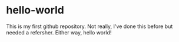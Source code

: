 # hello-world
This is my first github repository. Not really, I've done this before but needed a refersher. Either way, hello world!
